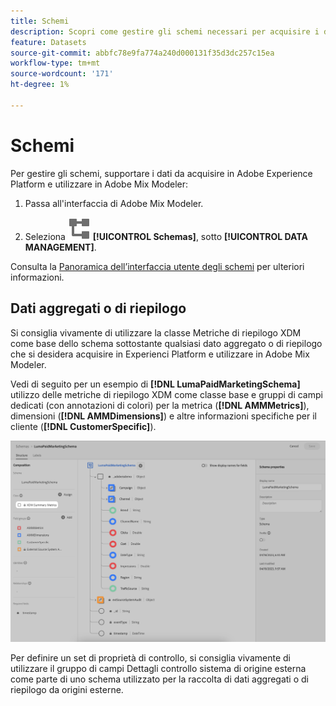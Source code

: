 ```yaml
---
title: Schemi
description: Scopri come gestire gli schemi necessari per acquisire i dati in Adobe Mix Modeler.
feature: Datasets
source-git-commit: abbfc78e9fa774a240d000131f35d3dc257c15ea
workflow-type: tm+mt
source-wordcount: '171'
ht-degree: 1%

---
```



# Schemi

Per gestire gli schemi, supportare i dati da acquisire in Adobe Experience Platform e utilizzare in Adobe Mix Modeler:

1. Passa all&#39;interfaccia di Adobe Mix Modeler.

1. Seleziona ![Schemi](../assets/icons/Schemas.svg) **[!UICONTROL Schemas]**, sotto **[!UICONTROL DATA MANAGEMENT]**.

Consulta la [Panoramica dell’interfaccia utente degli schemi](https://experienceleague.adobe.com/docs/experience-platform/xdm/ui/overview.html?lang=en) per ulteriori informazioni.

## Dati aggregati o di riepilogo

Si consiglia vivamente di utilizzare la classe Metriche di riepilogo XDM come base dello schema sottostante qualsiasi dato aggregato o di riepilogo che si desidera acquisire in Experienci Platform e utilizzare in Adobe Mix Modeler.

Vedi di seguito per un esempio di **[!DNL LumaPaidMarketingSchema]** utilizzo delle metriche di riepilogo XDM come classe base e gruppi di campi dedicati (con annotazioni di colori) per la metrica (**[!DNL AMMMetrics]**), dimensioni (**[!DNL AMMDimensions]**) e altre informazioni specifiche per il cliente (**[!DNL CustomerSpecific]**).

![Schema di riepilogo](../assets/summary-schema.png)

Per definire un set di proprietà di controllo, si consiglia vivamente di utilizzare il gruppo di campi Dettagli controllo sistema di origine esterna come parte di uno schema utilizzato per la raccolta di dati aggregati o di riepilogo da origini esterne.
